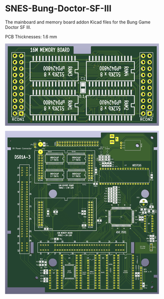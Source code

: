 # SNES-Bung-Doctor-SF-III
The mainboard and memory board addon Kicad files for the Bung Game Doctor SF III. 

PCB Thicknesses: 1.6 mm

![image](https://github.com/RWeick/SNES-Bung-Doctor-SF-III/blob/main/Memory%20Board.png)

![image](https://github.com/RWeick/SNES-Bung-Doctor-SF-III/blob/main/DS01A-3.png)
